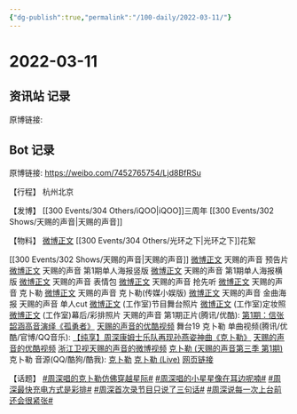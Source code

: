 ```yaml
---
{"dg-publish":true,"permalink":"/100-daily/2022-03-11/"}
---
```



# 2022-03-11

## 资讯站 记录

原博链接:

## Bot 记录

原博链接: https://weibo.com/7452765754/Ljd8BfRSu

【行程】
杭州北京

【发博】
[](https://m.weibo.cn/1736988591/4745788606909223) [[300 Events/304 Others/iQOO\|iQOO]]三周年
[](https://m.weibo.cn/1736988591/4745983466932821) [[300 Events/302 Shows/天赐的声音\|天赐的声音]]

【物料】
[微博正文](https://m.weibo.cn/6524418754/4745788456699782) [[300 Events/304 Others/光环之下\|光环之下]]花絮

[[300 Events/302 Shows/天赐的声音\|天赐的声音]]
[微博正文](https://m.weibo.cn/1315706994/4745773349343077) 天赐的声音 预告片
[微博正文](https://m.weibo.cn/1315706994/4745803560388433) 天赐的声音 第1期单人海报竖版
[微博正文](https://m.weibo.cn/1315706994/4745894153421437) 天赐的声音 第1期单人海报横版
[微博正文](https://m.weibo.cn/1315706994/4745863941329459) 天赐的声音 表情包
[微博正文](https://m.weibo.cn/5876797510/4745880861935979) 天赐的声音 抢先听
[微博正文](https://m.weibo.cn/1315706994/4745979305922271) 天赐的声音 克卜勒
[微博正文](https://m.weibo.cn/2116890350/4745978936297616) 天赐的声音 克卜勒(传媒小娱版)
[微博正文](https://m.weibo.cn/1315706994/4745989330305606) 天赐的声音 金曲海报
[](https://m.weibo.cn/1591169702/4745983785435433) 天赐的声音 单人cut
[微博正文](https://weibo.com/7478855230/LjgwvFuOi) (工作室)节目舞台照片
[微博正文](https://weibo.com/7478855230/Ljicw9Ny2) (工作室)定妆照
[微博正文](https://weibo.com/7478855230/LjimOFWwq) (工作室)幕后/彩排照片
天赐的声音 第1期正片(腾讯/优酷):
[第1期：信张韶涵高音演绎《孤勇者》](https://weibo.cn/sinaurl?u=http%3A%2F%2Fv.qq.com%2Fx%2Fcover%2Fmzc002000ekmowq%2Fi004211jevr.html)
[天赐的声音的优酷视频](https://weibo.cn/sinaurl?u=https%3A%2F%2Fm.youku.com%2Fvideo%2Fid_XNTIwNTM0NjgxNg%3D%3D%3Fsource%3D)
舞台19
克卜勒 单曲视频(腾讯/优酷/官博/QQ音乐):
[【纯享】周深康姆士乐队再现孙燕姿神曲《克卜勒》](https://weibo.cn/sinaurl?u=http%3A%2F%2Fv.qq.com%2Fx%2Fcover%2Fmzc002000ekmowq%2Fi0042olv126.html)
[天赐的声音的优酷视频](https://weibo.cn/sinaurl?u=https%3A%2F%2Fv.youku.com%2Fv_show%2Fid_XNTg0OTU3OTUxNg%3D%3D.html)
[浙江卫视天赐的声音的微博视频](https://video.weibo.com/show?fid=1034:4745978188857441)
[克卜勒 (天赐的声音第三季 第1期)](https://weibo.cn/sinaurl?u=https%3A%2F%2Fc.y.qq.com%2Fbase%2Ffcgi-bin%2Fu%3F__%3DAUjSiDWI45X4)
克卜勒 音源(QQ/酷狗/酷我):
[克卜勒](https://weibo.cn/sinaurl?u=https%3A%2F%2Fc.y.qq.com%2Fbase%2Ffcgi-bin%2Fu%3F__%3DPvwf6ESx4u6d)
[克卜勒 (Live)](https://weibo.cn/sinaurl?u=https%3A%2F%2Ft4.kugou.com%2Fsong.html%3Fid%3D3Q9wJ4azxV2)
[网页链接](https://weibo.cn/sinaurl?u=https%3A%2F%2Fm.kuwo.cn%2Fyinyue%2F212958614%3Ff%3Darphone%26t%3Dsinawb%26isstar%3D0)

【话题】
[#周深唱的克卜勒仿佛穿越星际#](https://s.weibo.com/weibo?q=%23%E5%91%A8%E6%B7%B1%E5%94%B1%E7%9A%84%E5%85%8B%E5%8D%9C%E5%8B%92%E4%BB%BF%E4%BD%9B%E7%A9%BF%E8%B6%8A%E6%98%9F%E9%99%85%23)
[#周深唱的小星星像在耳边呢喃#](https://s.weibo.com/weibo?q=%23%E5%91%A8%E6%B7%B1%E5%94%B1%E7%9A%84%E5%B0%8F%E6%98%9F%E6%98%9F%E5%83%8F%E5%9C%A8%E8%80%B3%E8%BE%B9%E5%91%A2%E5%96%83%23)
[#周深最快充电方式是彩排#](https://s.weibo.com/weibo?q=%23%E5%91%A8%E6%B7%B1%E6%9C%80%E5%BF%AB%E5%85%85%E7%94%B5%E6%96%B9%E5%BC%8F%E6%98%AF%E5%BD%A9%E6%8E%92%23)
[#周深首次录节目只说了三句话#](https://s.weibo.com/weibo?q=%23%E5%91%A8%E6%B7%B1%E9%A6%96%E6%AC%A1%E5%BD%95%E8%8A%82%E7%9B%AE%E5%8F%AA%E8%AF%B4%E4%BA%86%E4%B8%89%E5%8F%A5%E8%AF%9D%23)
[#周深说每一次上台前还会很紧张#](https://s.weibo.com/weibo?q=%23%E5%91%A8%E6%B7%B1%E8%AF%B4%E6%AF%8F%E4%B8%80%E6%AC%A1%E4%B8%8A%E5%8F%B0%E5%89%8D%E8%BF%98%E4%BC%9A%E5%BE%88%E7%B4%A7%E5%BC%A0%23)
